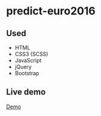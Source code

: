 # predict-euro2016

## Used
- HTML
- CSS3 (SCSS)
- JavaScript
- jQuery
- Bootstrap

## Live demo
[Demo](http://dolata.me/demos//predict-euro2016/)
